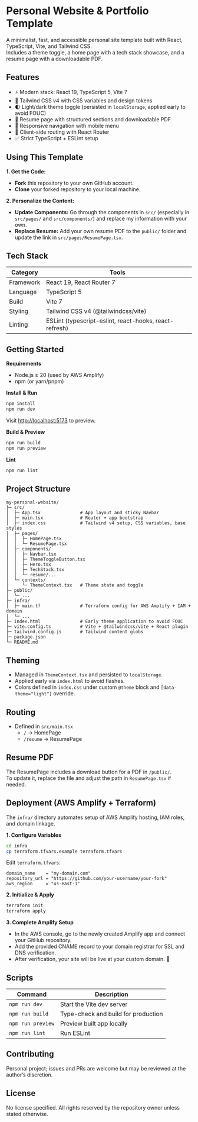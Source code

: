 # Personal Website & Portfolio Template

A minimalist, fast, and accessible personal site template built with React, TypeScript, Vite, and Tailwind CSS.  
Includes a theme toggle, a home page with a tech stack showcase, and a resume page with a downloadable PDF.

## Features

- ⚡ Modern stack: React 19, TypeScript 5, Vite 7
- 🎨 Tailwind CSS v4 with CSS variables and design tokens
- 🌓 Light/dark theme toggle (persisted in `localStorage`, applied early to avoid FOUC)
- 📄 Resume page with structured sections and downloadable PDF
- 📱 Responsive navigation with mobile menu
- 🧭 Client-side routing with React Router
- ✅ Strict TypeScript + ESLint setup

## Using This Template

**1. Get the Code:**
- **Fork** this repository to your own GitHub account.
- **Clone** your forked repository to your local machine.

**2. Personalize the Content:**
- **Update Components:** Go through the components in `src/` (especially in `src/pages/` and `src/components/`) and replace my information with your own.
- **Replace Resume:** Add your own resume PDF to the `public/` folder and update the link in `src/pages/ResumePage.tsx`.

## Tech Stack

| Category | Tools |
|-----------|-------|
| Framework | React 19, React Router 7 |
| Language  | TypeScript 5 |
| Build     | Vite 7 |
| Styling   | Tailwind CSS v4 (@tailwindcss/vite) |
| Linting   | ESLint (typescript-eslint, react-hooks, react-refresh) |

## Getting Started

**Requirements**
- Node.js ≥ 20 (used by AWS Amplify)
- npm (or yarn/pnpm)

**Install & Run**
```bash
npm install
npm run dev
```
Visit [http://localhost:5173](http://localhost:5173) to preview.

**Build & Preview**
```bash
npm run build
npm run preview
```

**Lint**
```bash
npm run lint
```


## Project Structure

```
my-personal-website/
├─ src/
│  ├─ App.tsx               # App layout and sticky Navbar
│  ├─ main.tsx              # Router + app bootstrap
│  ├─ index.css             # Tailwind v4 setup, CSS variables, base styles
│  ├─ pages/
│  │  ├─ HomePage.tsx
│  │  └─ ResumePage.tsx     
│  ├─ components/
│  │  ├─ Navbar.tsx
│  │  ├─ ThemeToggleButton.tsx
│  │  ├─ Hero.tsx
│  │  ├─ TechStack.tsx
│  │  └─ resume/...
│  └─ contexts/
│     └─ ThemeContext.tsx   # Theme state and toggle
├─ public/
│  └─ ...                   
├─ infra/
│  ├─ main.tf               # Terraform config for AWS Amplify + IAM + domain
│  └─ ... 
├─ index.html               # Early theme application to avoid FOUC
├─ vite.config.ts           # Vite + @tailwindcss/vite + React plugin
├─ tailwind.config.js       # Tailwind content globs
├─ package.json             
└─ README.md
```

## Theming

- Managed in `ThemeContext.tsx` and persisted to `localStorage`.
- Applied early via `index.html` to avoid flashes.
- Colors defined in `index.css` under custom `@theme` block and `[data-theme="light"]` override.

## Routing

- Defined in `src/main.tsx`
    - `/` → HomePage
    - `/resume` → ResumePage

## Resume PDF

The ResumePage includes a download button for a PDF in `/public/`.  
To update it, replace the file and adjust the path in `ResumePage.tsx` if needed.

## Deployment (AWS Amplify + Terraform)

The `infra/` directory automates setup of AWS Amplify hosting, IAM roles, and domain linkage.

**1. Configure Variables**

```bash
cd infra
cp terraform.tfvars.example terraform.tfvars
```

Edit `terraform.tfvars`:

```hcl
domain_name    = "my-domain.com"
repository_url = "https://github.com/your-username/your-fork"
aws_region     = "us-east-1"
```

**2. Initialize & Apply**

```bash
terraform init
terraform apply
```

**3. Complete Amplify Setup**
- In the AWS console, go to the newly created Amplify app and connect your GitHub repository.
- Add the provided CNAME record to your domain registrar for SSL and DNS verification.
- After verification, your site will be live at your custom domain. 🎉

## Scripts

| Command | Description                         |
|----------|-------------------------------------|
| `npm run dev` | Start the Vite dev server           |
| `npm run build` | Type-check and build for production |
| `npm run preview` | Preview built app locally           |
| `npm run lint` | Run ESLint                          |

## Contributing

Personal project; issues and PRs are welcome but may be reviewed at the author’s discretion.

## License

No license specified. All rights reserved by the repository owner unless stated otherwise.
